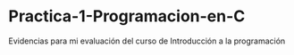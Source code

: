 # Practica-1-Programacion-en-C
Evidencias para mi evaluación del curso de Introducción  a la programación 

